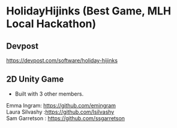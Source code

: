 # HolidayHijinks (Best Game, MLH Local Hackathon)

## Devpost

https://devpost.com/software/holiday-hijinks

## 2D Unity Game

- Built with 3 other members.

Emma Ingram: https://github.com/emingram  
Laura Silvashy :https://github.com/lsilvashy  
Sam Garretson : https://github.com/ssgarretson

